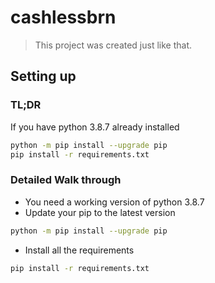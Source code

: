 ﻿# cashlessbrn

> This project was created just like that.

## Setting up

### TL;DR
If you have python 3.8.7 already installed
```bash
python -m pip install --upgrade pip
pip install -r requirements.txt

```

### Detailed Walk through
- You need a working version of python 3.8.7
- Update your pip to the latest version

```bash
python -m pip install --upgrade pip
```

- Install all the requirements

```bash
pip install -r requirements.txt
```
